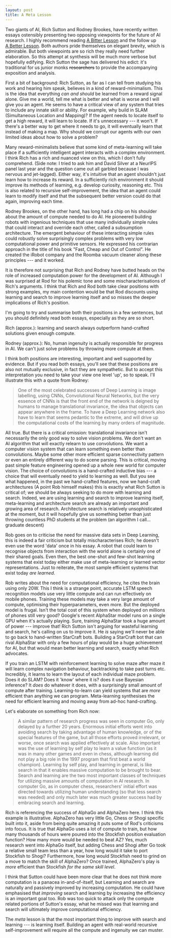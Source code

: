 ```yaml
---
layout: post
title: A Meta Lesson
---
```


Two giants of AI, Rich Sutton and Rodney Brookes, have recently
written essays ostensibly presenting two opposing viewpoints for the
future of AI research. I highly recommend reading
[A&nbsp;Bitter&nbsp;Lesson](http://www.incompleteideas.net/IncIdeas/BitterLesson.html)
and the follow up
[A&nbsp;Better&nbsp;Lesson](https://rodneybrooks.com/a-better-lesson/). Both
authors pride themselves on elegant brevity, which is admirable. But
both viewpoints are so rich they really need further elaboration. So this
attempt at synthesis will be much more verbose but hopefully
edifying. Rich Sutton the sage has delivered his edict: it's
traditional for us junior monks ~~researchers~~ to provide the
accompanying exposition and analysis.

First a bit of background: Rich Sutton, as far as I can tell from
studying his work and hearing him speak, believes in a kind of
reward-minimalism. This is the idea that everything _can and should_ be
learned from a reward signal alone. Give me a world, tell me what is
better and what is worse and I will give you an agent. He seems to
have a critical view of any system that tries to include any innate
skill or ability. For example, why build in SLAM (Simultaneous
Location and Mapping)? If the agent needs to locate itself to get a
high reward, it will learn to locate. If it's unnecessary --- it
won't. If there's a better way to get where it needs to go, it will
eventually learn that instead of making a map. Why should we corrupt
our agents with our own limited ideas about how to solve a problem?

Many reward-minimalists believe that some kind of meta-learning will
take place if a sufficiently intelligent agent interacts with a
complex environment. I think Rich has a rich and nuanced view on this,
which I don't fully comprehend. (Side note: I tried to ask him and David Silver at a
NeurIPS panel last year and the question came out all garbled because
I was nervous and jet-lagged). Either way, it's intuitive that an agent
shouldn't just learn how to increase its reward. In a sufficiently
rich environment it should improve its methods of learning,
e.g. develop curiosity, reasoning etc. This is also related to
recursive self-improvement, the idea that an agent could learn to
modify itself and that the subsequent better version could do that
again, improving each time.

Rodney Brookes, on the other hand, has long had a chip on his shoulder
about the amount of compute needed to do AI. He pioneered building
robots with ingenious techniques that use many individually simple
rules that could interact and override each other, called a
subsumption architecture. The emergent behaviour of these interacting
simple rules could robustly solve surprisingly complex problems with
very low computational power and primitive sensors. He expressed his
contrarian approach in the title of his book "Fast, Cheap and Out of
Control".  He created the iRobot company and the Roomba vacuum
cleaner along these principles --- and it worked.

It is therefore not surprising that Rich and Rodney have butted heads
on the role of increased computation power for the development of AI.
Although I was surprised at Rod for his polemic tone and some
mischaracterisations of Rich's arguments. I think that Rich and Rod
both take clear positions with strong examples, my main contention
would be that Rod discounts using learning and search to improve
learning itself and so misses the deeper implications of Rich's
position.

I'm going to try and summarise both their positions in a few
sentences, but you should definitely read both essays, especially
as they are so short.

Rich (approx.): learning and search always outperform hand-crafted solutions
given enough compute.

Rodney (approx.): No, human ingenuity is actually responsible for
progress in AI. We can't just solve problems by throwing more
compute at them.

I think both positions are interesting, important and well supported
by evidence. But if you read both essays, you'll see that these
positions are also not mutually exclusive, in fact they are sympathetic.
But to accept this interpretation you need to take your view one level 'up', so to speak. I'll
illustrate this with a quote from Rodney:


> One of the most celebrated successes of Deep Learning is image
  labelling, using CNNs, Convolutional Neural Networks, but the very
  essence of CNNs is that the front end of the network is deigned by
  humans to manage translational invariance, the idea that objects can
  appear anywhere in the frame. To have a Deep Learning network also
  have to learn that seems pedantic to the extreme, and will drive up
  the computational costs of the learning by many orders of magnitude.


All true. But there is a critical omission: translational invariance
isn't necessarily the only good way to solve vision problems. We don't
want an AI algorithm that will exactly relearn to use convolutions. We
want a computer vision system that can learn something even better
than convolutions. Maybe some other more efficient sparse connectivity
pattern or even an entirely different way to do scene parsing. This is
critical, moving past simple feature engineering opened up a whole new
world for computer vision. The choice of convolutions is a
hand-crafted inductive bias --- a choice that will eventually need to
yield to learning as well.  But you see what happened, in the past we
hand-crafted features, now we hand-craft architectures (A point Rob
himself makes) this is exactly what Rich Sutton is critical of; we
should be always seeking to do more with learning and search.  Indeed,
we are using learning and search to improve learning itself,
meta-learning and architecture search are already an important and
growing area of research. Architecture search is relatively
unsophisticated at the moment, but it will hopefully give us something
better than just throwing countless PhD students at the problem (an
algorithm I call&hellip; graduate descent)

Rob goes on to criticise the need for massive data sets in Deep
Learning, this is indeed a fair criticism but totally mischaracterises
Rich; he doesn't even use the word 'data' once in his essay. A robot
that could learn to recognise objects from interaction with the world
alone is certainly one of their shared goals. Even then, the best
one-shot and few-shot learning systems that exist today either make
use of meta-learning or learned vector representations. Just to
reiterate, the most sample efficient systems that exist today _are
learned_.

Rob writes about the need for computational efficiency, he cites the
brain using only 20W.  This I think is a strange point, accurate LSTM
speech recognition models use very little compute and can run
effectively on mobile phones. Training these models may take a very
large amount of compute, optimising their hyperparameters, even more.
But the deployed model is frugal. Isn't the total cost of this system
when deployed on millions of phones still very good?  Google's recent
AlphaStar model runs on a single GPU when it's actually playing. Sure,
training AlphaStar took a huge amount of power --- improve that! Rich
Sutton isn't arguing for wasteful learning and search, he's calling on
us to improve it. He _is_ saying we'll never be able to go back to
hand-written StarCraft bots. Building a StarCraft bot that can rival
AlphaStar with only a few hours of play would be a huge achievement
for AI, but that would mean better learning and search, exactly what
Rich advocates.

If you train an LSTM with reinforcement learning to solve maze after
maze it will learn complex navigation behaviour, backtracking to take
past turns etc. Incredibly, it learns to learn the layout of each
individual maze problem. Does it do SLAM? Does it 'know' where it is?
does it use Bayesian inference? It _does_ do whatever it does, with a
surprisingly small amount of compute after training. Learning-to-learn
can yield systems that are _more_ efficient than anything we can
program. Meta-learning synthesises the need for efficient learning and
moving away from ad-hoc hand-crafting.

Let's elaborate on something from Rich now:


> A similar pattern of research progress was seen in computer Go, only
  delayed by a further 20 years. Enormous initial efforts went into
  avoiding search by taking advantage of human knowledge, or of the
  special features of the game, but all those efforts proved
  irrelevant, or worse, once search was applied effectively at
  scale. Also important was the use of learning by self play to learn
  a value function (as it was in many other games and even in chess,
  although learning did not play a big role in the 1997 program that
  first beat a world champion). Learning by self play, and learning in
  general, is like search in that it enables massive computation to be
  brought to bear. Search and learning are the two most important
  classes of techniques for utilizing massive amounts of computation
  in AI research. In computer Go, as in computer chess, researchers'
  initial effort was directed towards utilizing human understanding
  (so that less search was needed) and only much later was much
  greater success had by embracing search and learning.


Rich is referencing the success of AlphaGo and AlphaZero here. I think
this example is illustrative. AlphaZero has very little Go, Chess or
Shogi specific built into it, aside from being quite amazing it puts
some of Rod's criticisms into focus. It is true that AlphaGo uses a
lot of compute to train, but how many thousands of hours were poured
into the Stockfish position evaluation function? How many more would
be needed to beat AZ? Yes, much research went into AlphaGo itself, but
adding Chess and Shogi after Go took a relative small team less than a
year, how long would it take to port Stockfish to Shogi? Furthermore,
how long would Stockfish need to grind on a move to match the skill of
AlphaZero?  Once trained, AlphaZero's play is _more_ efficient than
Stockfish _for the same skill level_.

I think that Sutton could have been more clear that he does not think
more computation is a panacea in-and-of-itself, but Learning and
search are naturally and passively improved by increasing
computation. He could have emphasised that _improving_ search and
learning by increasing the efficiency is an important goal too. Rob
was too quick to attack only the compute related portions of Sutton's
essay, what he missed was that learning and search will ultimately
improve computational efficiency.

The _meta_ lesson is that the most important thing to improve with
search and learning --- is learning itself. Building an agent with
real-world recursive self-improvement will require all the compute and
ingenuity we can muster.
